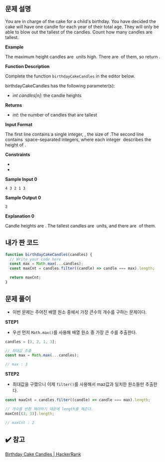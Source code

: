 ## 문제 설명

You are in charge of the cake for a child's birthday. You have decided the cake will have one candle for each year of their total age. They will only be able to blow out the tallest of the candles. Count how many candles are tallest.

**Example**

The maximum height candles are  units high. There are  of them, so return .

**Function Description**

Complete the function `birthdayCakeCandles` in the editor below.

birthdayCakeCandles has the following parameter(s):

- _int candles[n]_: the candle heights

**Returns**

- _int_: the number of candles that are tallest

**Input Format**

The first line contains a single integer, , the size of .The second line contains  space-separated integers, where each integer  describes the height of .

**Constraints**

-
-

**Sample Input 0**

`4 3 2 1 3`

**Sample Output 0**

`2`

**Explanation 0**

Candle heights are . The tallest candles are  units, and there are  of them.

## 내가 짠 코드

```jsx
function birthdayCakeCandles(candles) {
  // Write your code here
  const max = Math.max(...candles);
  const maxCnt = candles.filter((candle) => candle === max).length;

  return maxCnt;
}
```

## 문제 풀이

- 이번 문제는 주어진 배열 원소 중에서 가장 큰수의 개수를 구하는 문제이다.

**STEP1**

- 우선 먼저 `Math.max()`를 사용해 배열 원소 중 가장 큰 수를 추출한다.

```jsx
candles = [3, 2, 1, 3];

// 최대값 추출
const max = Math.max(...candles);

// max : 3
```

**STEP2**

- 최대값을 구했으니 이제 `filter()`를 사용해서 maz값과 일치한 원소들만 추출한다.

```jsx
const maxCnt = candles.filter((candle) => candle === max).length;

// 개수를 반환 해야하기 때문에 length를 해준다.
maxCnt[(3, 3)].length;

// maxCnt : 2
```

## ✔️ 참고

[Birthday Cake Candles | HackerRank](https://www.hackerrank.com/challenges/birthday-cake-candles/problem)
